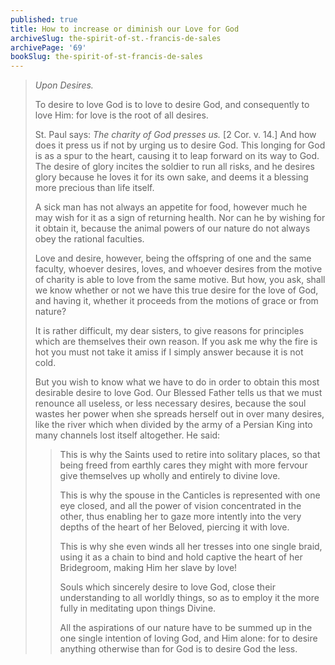 ```yaml
---
published: true
title: How to increase or diminish our Love for God
archiveSlug: the-spirit-of-st.-francis-de-sales
archivePage: '69'
bookSlug: the-spirit-of-st-francis-de-sales
---
```


> *Upon Desires.*
> 
> To desire to love God is to love to desire God, and consequently to love Him: for love is the root of all desires.
> 
> St. Paul says: *The charity of God presses us.* [2 Cor. v. 14.] And how does it press us if not by urging us to desire God. This longing for God is as a spur to the heart, causing it to leap forward on its way to God. The desire of glory incites the soldier to run all risks, and he desires glory because he loves it for its own sake, and deems it a blessing more precious than life itself.
> 
> A sick man has not always an appetite for food, however much he may wish for it as a sign of returning health. Nor can he by wishing for it obtain it, because the animal powers of our nature do not always obey the rational faculties.
> 
> Love and desire, however, being the offspring of one and the same faculty, whoever desires, loves, and whoever desires from the motive of charity is able to love from the same motive. But how, you ask, shall we know whether or not we have this true desire for the love of God, and having it, whether it proceeds from the motions of grace or from nature?
> 
> It is rather difficult, my dear sisters, to give reasons for principles which are themselves their own reason. If you ask me why the fire is hot you must not take it amiss if I simply answer because it is not cold.
> 
> But you wish to know what we have to do in order to obtain this most desirable desire to love God. Our Blessed Father tells us that we must renounce all useless, or less necessary desires, because the soul wastes her power when she spreads herself out in over many desires, like the river which when divided by the army of a Persian King into many channels lost itself altogether. He said:
> 
>> This is why the Saints used to retire into solitary places, so that being freed from earthly cares they might with more fervour give themselves up wholly and entirely to divine love.
>> 
>> This is why the spouse in the Canticles is represented with one eye closed, and all the power of vision concentrated in the other, thus enabling her to gaze more intently into the very depths of the heart of her Beloved, piercing it with love.
>>
>> This is why she even winds all her tresses into one single braid, using it as a chain to bind and hold captive the heart of her Bridegroom, making Him her slave by love!
>> 
>> Souls which sincerely desire to love God, close their understanding to all worldly things, so as to employ it the more fully in meditating upon things Divine.
>>
>> All the aspirations of our nature have to be summed up in the one single intention of loving God, and Him alone: for to desire anything otherwise than for God is to desire God the less.
